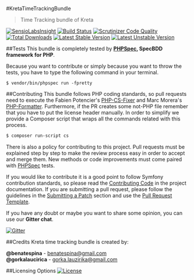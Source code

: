 #KretaTimeTrackingBundle
>Time Tracking bundle of Kreta

[![SensioLabsInsight](https://insight.sensiolabs.com/projects/920b3161-137d-41b5-a886-b982fab1ef95/mini.png)](https://insight.sensiolabs.com/projects/920b3161-137d-41b5-a886-b982fab1ef95)
[![Build Status](https://travis-ci.org/kreta-plugins/TimeTrackingBundle.svg?branch=master)](https://travis-ci.org/kreta-plugins/TimeTrackingBundle)
[![Scrutinizer Code Quality](https://scrutinizer-ci.com/g/kreta-plugins/TimeTrackingBundle/badges/quality-score.png?b=master)](https://scrutinizer-ci.com/g/kreta-plugins/TimeTrackingBundle/?branch=master)
[![Total Downloads](https://poser.pugx.org/kreta/time-tracking-bundle/downloads)](https://packagist.org/packages/kreta/time-tracking-bundle)
[![Latest Stable Version](https://poser.pugx.org/kreta/time-tracking-bundle/v/stable.svg)](https://packagist.org/packages/kreta/time-tracking-bundle)
[![Latest Unstable Version](https://poser.pugx.org/kreta/time-tracking-bundle/v/unstable.svg)](https://packagist.org/packages/kreta/time-tracking-bundle)

##Tests
This bundle is completely tested by **[PHPSpec][1], SpecBDD framework for PHP**.

Because you want to contribute or simply because you want to throw the tests, you have to type the following command
in your terminal.
```
$ vendor/bin/phpspec run -fpretty
```
##Contributing
This bundle follows PHP coding standards, so pull requests need to execute the Fabien Potencier's [PHP-CS-Fixer][5]
and Marc Morera's [PHP-Formatter][6]. Furthermore, if the PR creates some not-PHP file remember that you have to put
the license header manually. In order to simplify we provide a Composer script that wraps all the commands related with
this process.
```bash
$ composer run-script cs
```

There is also a policy for contributing to this project. Pull requests must be explained step by step to make the
review process easy in order to accept and merge them. New methods or code improvements must come paired with
[PHPSpec][1] tests.

If you would like to contribute it is a good point to follow Symfony contribution standards, so please read the
[Contributing Code][2] in the project documentation. If you are submitting a pull request, please follow the guidelines
in the [Submitting a Patch][3] section and use the [Pull Request Template][4].

If you have any doubt or maybe you want to share some opinion, you can use our **Gitter chat**.

[![Gitter](https://badges.gitter.im/Join%20Chat.svg)](https://gitter.im/kreta/kreta?utm_source=badge&utm_medium=badge&utm_campaign=pr-badge&utm_content=badge)

##Credits
Kreta time tracking bundle is created by:
>
**@benatespina** - [benatespina@gmail.com](mailto:benatespina@gmail.com)<br>
**@gorkalaucirica** - [gorka.lauzirika@gmail.com](mailto:gorka.lauzirika@gmail.com)

##Licensing Options
[![License](https://poser.pugx.org/kreta/time-tracking-bundle/license.svg)](https://github.com/kreta-plugins/TimeTrackingBundle/blob/master/LICENSE)

[1]: http://www.phpspec.net/
[2]: http://symfony.com/doc/current/contributing/code/index.html
[3]: http://symfony.com/doc/current/contributing/code/patches.html#check-list
[4]: http://symfony.com/doc/current/contributing/code/patches.html#make-a-pull-request
[5]: http://cs.sensiolabs.org/
[6]: https://github.com/mmoreram/php-formatter
